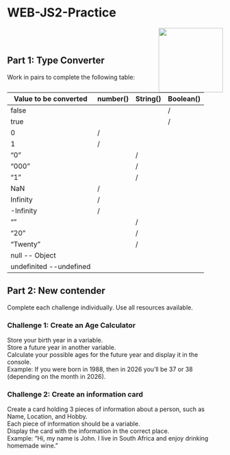 # WEB-JS2-Practice

<img align="right" width="150" height="150" src="https://media-exp1.licdn.com/dms/image/C4E0BAQF7BYCCZt5epw/company-logo_200_200/0?e=2159024400&v=beta&t=qUAFP9bUgBEEXGVQYpUXW1J_OiP8e0r4rFBpqp8OrxA">


 <br/>
 <br/>


## Part 1: Type Converter

Work in pairs to complete the following table:

| Value to be converted | number() | String() | Boolean() |
|-----------------------|----------|----------|-----------|
| false                 |          |          |     /      |
| true                  |          |          |     /      |
| 0                     |     /     |          |           |
| 1                     |     /     |          |           |
| “0”                   |          |     /     |           |
| “000”                 |          |     /     |           |
| “1”                   |          |     /     |           |
| NaN                   |     /     |          |           |
| Infinity              |     /     |          |           |
| -Infinity             |     /     |          |           |
| “”                    |          |     /     |           |
| “20”                  |          |     /     |           |
| “Twenty”              |          |     /     |           |
| null  -- Object                |          |          |           |
| undefinited  --undefined         |          |          |           |


## Part 2:  New contender

Complete each challenge individually. Use all resources available. 

### Challenge 1: Create an Age Calculator

Store your birth year in a variable.<br>
Store a future year in another variable. <br>
Calculate your possible ages for the future year and display it in the console. <br>
Example: If you were born in 1988, then in 2026 you’ll be 37 or 38 (depending on the month in 2026).



### Challenge 2: Create an information card

Create a card holding 3 pieces of information about a person, such as Name, Location, and Hobby.<br>
Each piece of information should be a variable.<br>
Display the card with the information in the correct place.<br>
Example: “Hi, my name is John. I live in South Africa and enjoy drinking homemade wine.”<br>

